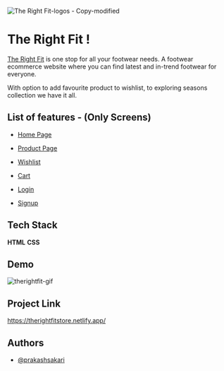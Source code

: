 ![The Right Fit-logos - Copy-modified](https://user-images.githubusercontent.com/80476561/154789361-636d6e98-14bc-4f70-8781-59ded576726d.png)


# The Right Fit !

[The Right Fit](https://therightfitstore.netlify.app/) is one stop for all your footwear needs. A footwear ecommerce website where you can find latest and in-trend footwear for everyone.

With option to add favourite product to wishlist, to exploring seasons collection we have it all.


## List of features - (Only Screens)

- [Home Page](https://therightfitstore.netlify.app/)

- [Product Page](https://therightfitstore.netlify.app/products)

- [Wishlist](https://therightfitstore.netlify.app/wishlist)

- [Cart](https://therightfitstore.netlify.app/cart)

- [Login](https://therightfitstore.netlify.app/login)

- [Signup](https://therightfitstore.netlify.app/signup)


## Tech Stack

**HTML** **CSS**

## Demo

![therightfit-gif](https://user-images.githubusercontent.com/80476561/154789000-c1d92abc-ca10-44ba-90d3-fa6476ba558a.gif)

## Project Link

https://therightfitstore.netlify.app/

## Authors

- [@prakashsakari](https://www.github.com/prakashsakari)



